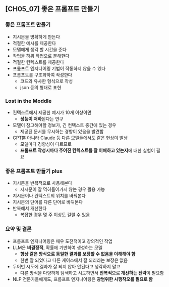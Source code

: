 ## [CH05_07] 좋은 프롬프트 만들기

### 좋은 프롬프트 만들기
- 지시문을 명확하게 만든다
- 적절한 예시를 제공한다
- 모델에게 생각 할 시간을 준다
- 작업을 하위 작업으로 분해한다
- 적절한 컨텍스트를 제공한다
- 프롬프트 엔지니어링 기법이 작동하지 않을 수 있다
- 프롬프트를 구조화하여 작성한다
  - 코드와 유사한 형식으로 작성
  - json 등의 형태로 표현

### Lost in the Moddle
- 컨텍스트에서 제공한 예시가 10개 이상이면
  - **성능이 저하**된다는 연구
- 모델이 참고해야할 정보가, 긴 컨텍스트 중간에 있는 경우
  - 제공된 문서를 무시하는 경향이 있음을 발견함
- GPT뿐 아니라 Claude 등 다른 모델들에서도 같은 현상이 발생
  - 모델마다 경향성이 다르므로
  - **프롬프트 작성시마다 주어진 컨텍스트를 잘 이해하고 있는지**에 대한 실험이 필요

### 좋은 프롬프트 만들기 plus
- 지시문을 반복적으로 사용해본다
  - 지시문이 잘 먹혀들어가지 않는 경우 활용 가능
- 지시문이나 컨텍스트의 위치를 바꿔본다
- 지시문의 단어를 다른 단어로 바꿔본다
- 반복해서 개선한다
  - 복잡한 경우 몇 주 이상도 걸릴 수 있음

### 요약 및 결론
- 프롬프트 엔지니어링은 매우 도전적이고 창의적인 작업
- LLM은 **비결정적**, 확률에 기반하여 생성하는 모델
  - **항상 같은 방식으로 동일한 결과를 보장할 수 없음을 이해해야 함**
  - 한번 잘 되었다고 다른 케이스에서 잘 되리라는 보장은 없음
- 두어번 시도에 결과가 잘 되지 않아 안된다고 생각하지 말고
  - 다른 방식을 다양하게 탐색하고 시도하면서 **반복적으로 개선하는 전략**이 필요함
- NLP 전문가들에게도, 프롬프트 엔지니어링은 **광범위한 시행착오를 필요로 함**
